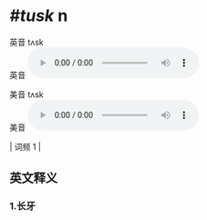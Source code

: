 # ***\#tusk*** n
英音 tʌsk  
英音
<audio src="./media/tusk1.aac" controls="controls"></audio>

美音 tʌsk  
美音
<audio src="./media/tusk2.aac" controls="controls"></audio>



| 词频 1 |  

英文释义
---
### 1.**长牙**  


